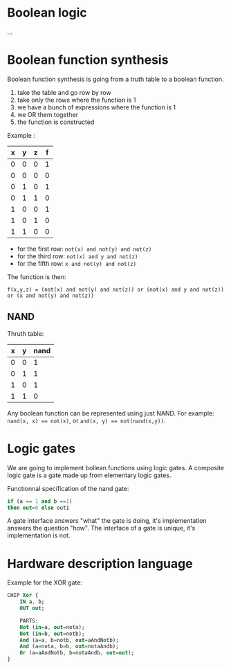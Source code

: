 # Boolean logic

...

# Boolean function synthesis

Boolean function synthesis is going from a truth table to a boolean function.

1. take the table and go row by row
2. take only the rows where the function is 1
3. we have a bunch of expressions where the function is 1
4. we OR them together
5. the function is constructed

Example :

| x | y | z | f |
| - | - | - | - |
| 0 | 0 | 0 | 1 |
| 0 | 0 | 0 | 0 |
| 0 | 1 | 0 | 1 |
| 0 | 1 | 1 | 0 |
| 1 | 0 | 0 | 1 |
| 1 | 0 | 1 | 0 |
| 1 | 1 | 0 | 0 |

* for the first row: `not(x) and not(y) and not(z)`
* for the third row: `not(x) and y and not(z)`
* for the fifth row: `x and not(y) and not(z)`

The function is then:
```
f(x,y,z) = (not(x) and not(y) and not(z)) or (not(x) and y and not(z)) or (x and not(y) and not(z))
```

## NAND

Thruth table:

| x | y | nand |
| - | - | ---- |
| 0 | 0 | 1    |
| 0 | 1 | 1    |
| 1 | 0 | 1    |
| 1 | 1 | 0    |

Any boolean function can be represented using just NAND.
For example: `nand(x, x) == not(x)`, or `and(x, y) == not(nand(x,y))`.


# Logic gates

We are going to implement bollean functions using logic gates. A composite logic gate is a gate made up from elementary logic gates.

Functionnal specification of the nand gate:

```vhdl
if (a == 1 and b ==1)
then out=0 else out1
```

A gate interface answers "what" the gate is doing, it's implementation answers the question "how". The interface of a gate is unique, it's implementation is not.

# Hardware description language

Example for the XOR gate:
```vhdl
CHIP Xor {
    IN a, b;
    OUT out;

    PARTS:
    Not (in=a, out=nota);
    Not (in=b, out=notb);
    And (a=a, b=notb, out=aAndNotb);
    And (a=nota, b=b, out=notaAndb);
    Or (a=aAndNotb, b=notaAndb, out=out);
}
```
